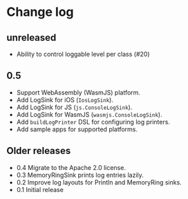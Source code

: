 # Change log

## unreleased

- Ability to control loggable level per class (#20)

## 0.5

- Support WebAssembly (WasmJS) platform.
- Add LogSink for iOS (`IosLogSink`).
- Add LogSink for JS (`js.ConsoleLogSink`).
- Add LogSink for WasmJS (`wasmjs.ConsoleLogSink`).
- Add `buildLogPrinter` DSL for configuring log printers.
- Add sample apps for supported platforms.

## Older releases

- 0.4 Migrate to the Apache 2.0 license.
- 0.3 MemoryRingSink prints log entries lazily.
- 0.2 Improve log layouts for Println and MemoryRing sinks.
- 0.1 Initial release
